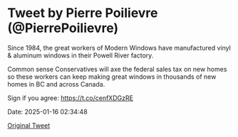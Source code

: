 # Tweet by Pierre Poilievre (@PierrePoilievre)

Since 1984, the great workers of Modern Windows have manufactured vinyl & aluminum windows in their Powell River factory.

Common sense Conservatives will axe the federal sales tax on new homes so these workers can keep making great windows in thousands of new homes in BC and across Canada.

Sign if you agree: https://t.co/cenfXDGzRE

Date: 2025-01-16 02:34:48

[Original Tweet](https://x.com/PierrePoilievre/status/1879718918622777347)
